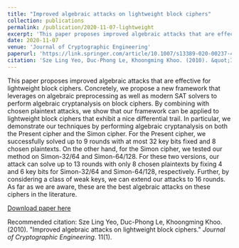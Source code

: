 ```yaml
---
title: "Improved algebraic attacks on lightweight block ciphers"
collection: publications
permalink: /publication/2020-11-07-lightweight
excerpt: 'This paper proposes improved algebraic attacks that are effective for lightweight block ciphers.'
date: 2020-11-07
venue: 'Journal of Cryptographic Engineering'
paperurl: 'https://link.springer.com/article/10.1007/s13389-020-00237-4'
citation: 'Sze Ling Yeo, Duc-Phong Le, Khoongming Khoo. (2010). &quot;Improved algebraic attacks on lightweight block ciphers.&quot; <i>Journal of Cryptographic Engineering</i>. 11(1).'
---
```

This paper proposes improved algebraic attacks that are effective for lightweight block ciphers. Concretely, we propose a new framework that leverages on algebraic preprocessing as well as modern SAT solvers to perform algebraic cryptanalysis on block ciphers. By combining with chosen plaintext attacks, we show that our framework can be applied to lightweight block ciphers that exhibit a nice differential trail. In particular, we demonstrate our techniques by performing algebraic cryptanalysis on both the Present cipher and the Simon cipher. For the Present cipher, we successfully solved up to 9 rounds with at most 32 key bits fixed and 8 chosen plaintexts. On the other hand, for the Simon cipher, we tested our method on Simon-32/64 and Simon-64/128. For these two versions, our attack can solve up to 13 rounds with only 8 chosen plaintexts by fixing 4 and 6 key bits for Simon-32/64 and Simon-64/128, respectively. Further, by considering a class of weak keys, we can extend our attacks to 16 rounds. As far as we are aware, these are the best algebraic attacks on these ciphers in the literature.

[Download paper here](http://dple.github.io/files/lightweight.pdf)

Recommended citation: Sze Ling Yeo, Duc-Phong Le, Khoongming Khoo. (2010). "Improved algebraic attacks on lightweight block ciphers." <i>Journal of Cryptographic Engineering</i>. 11(1).